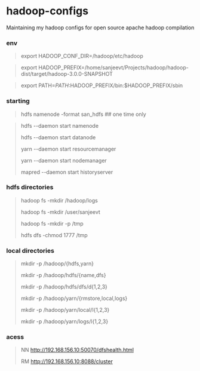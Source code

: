 # hadoop-configs

Maintaining my hadoop configs for open source apache hadoop compilation

### env
> export HADOOP_CONF_DIR=/hadoop/etc/hadoop

> export HADOOP_PREFIX=/home/sanjeevt/Projects/hadoop/hadoop-dist/target/hadoop-3.0.0-SNAPSHOT
 
> export PATH=$PATH:$HADOOP_PREFIX/bin:$HADOOP_PREFIX/sbin

> 


### starting
> hdfs namenode -format san_hdfs ## one time only

> hdfs --daemon  start  namenode
> 
> hdfs --daemon  start  datanode
> 
> 
> yarn --daemon start resourcemanager
> 
> yarn --daemon start nodemanager
> 
> 
> mapred --daemon start historyserver


### hdfs directories
> hadoop fs -mkdir /hadoop/logs
> 
> hadoop fs -mkdir /user/sanjeevt
> 
> hadoop fs -mkdir -p /tmp
> 
> hdfs dfs -chmod 1777  /tmp

### local directories
> mkdir -p /hadoop/{hdfs,yarn}
> 
> mkdir -p /hadoop/hdfs/{name,dfs}
> 
> mkdir -p /hadoop/hdfs/dfs/d{1,2,3}
> 
> mkdir -p /hadoop/yarn/{rmstore,local,logs}
> 
> mkdir -p /hadoop/yarn/local/l{1,2,3}
> 
> mkdir -p /hadoop/yarn/logs/l{1,2,3}
> 

### acess
> NN http://192.168.156.10:50070/dfshealth.html
> 
> RM http://192.168.156.10:8088/cluster

